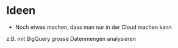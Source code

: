 # Ideen

- Noch etwas machen, dass man nur in der Cloud machen kann

z.B. mit BigQuery grosse Datenmengen analysieren